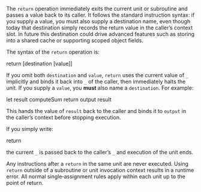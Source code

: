 The `return` operation immediately exits the current unit or subroutine and 
passes a value back to its caller. It follows the standard instruction syntax: 
if you supply a value, you must also supply a destination name, even though 
today that destination simply records the return value in the caller’s context 
slot. In future this destination could drive advanced features such as storing 
into a shared cache or supporting scoped object fields.

The syntax of the `return` operation is:

  return [destination [value]]

If you omit both `destination` and `value`, `return` uses the current value of 
`_` implicitly and binds it back into `_` of the caller, then immediately halts 
the unit. If you supply a `value`, you **must** also name a `destination`. For 
example:

  let result computeSum
  return output result

This hands the value of `result` back to the caller and binds it to `output` in 
the caller’s context before stopping execution.

If you simply write:

  return

the current `_` is passed back to the caller’s `_` and execution of the unit 
ends.

Any instructions after a `return` in the same unit are never executed. Using 
`return` outside of a subroutine or unit invocation context results in a 
runtime error. All normal single‑assignment rules apply within each unit up to 
the point of return.
